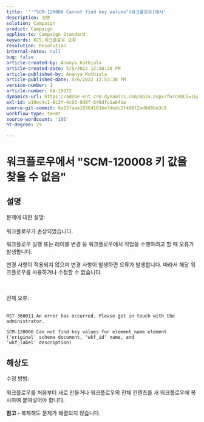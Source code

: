 ```yaml
---
title: '''"SCM-120008 Cannot find key values"(워크플로우)에서'
description: 설명
solution: Campaign
product: Campaign
applies-to: Campaign Standard
keywords: KCS,워크플로우 오류
resolution: Resolution
internal-notes: null
bug: false
article-created-by: Ananya Kuthiala
article-created-date: 5/6/2022 12:50:20 PM
article-published-by: Ananya Kuthiala
article-published-date: 5/6/2022 12:53:38 PM
version-number: 1
article-number: KA-19372
dynamics-url: https://adobe-ent.crm.dynamics.com/main.aspx?forceUCI=1&pagetype=entityrecord&etn=knowledgearticle&id=3002eb10-3bcd-ec11-a7b5-0022480b639b
exl-id: a19ec4c1-8c3f-4c93-9d9f-646dfc1a64ba
source-git-commit: 6a23faae10364181be7dedc2f408f2ad8d8be3c9
workflow-type: tm+mt
source-wordcount: '105'
ht-degree: 2%

---
```


# 워크플로우에서 &quot;SCM-120008 키 값을 찾을 수 없음&quot;

## 설명

문제에 대한 설명:<br><br>
워크플로우가 손상되었습니다.

워크플로우 실행 또는 레이블 변경 등 워크플로우에서 작업을 수행하려고 할 때 오류가 발생합니다.

변경 사항이 적용되지 않으며 변경 사항이 발생하면 오류가 발생합니다. 따라서 해당 워크플로우를 사용하거나 수정할 수 없습니다.

<br><br>전체 오류:<br><br>

```
RST-360011 An error has occurred. Please get in touch with the administrator.

SCM-120008 Can not find key values for element_name element ('original' schema document, 'wkf_id' name, and 'wkf_label' description)
```


## 해상도

수정 방법:<br><br>
워크플로우를 처음부터 새로 만들거나 워크플로우의 전체 컨텐츠를 새 워크플로우에 복사하여 붙여넣어야 합니다.

<b>참고 - </b>복제해도 문제가 해결되지 않습니다.
